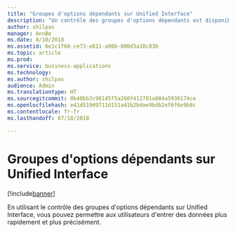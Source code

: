 ```yaml
---
title: "Groupes d'options dépendants sur Unified Interface"
description: "Un contrôle des groupes d'options dépendants est disponible sur Unified Interface"
author: shilpas
manager: AnnBe
ms.date: 8/10/2018
ms.assetid: 6e1c1f60-ce73-e811-a96b-000d3a18c83b
ms.topic: article
ms.prod: 
ms.service: business-applications
ms.technology: 
ms.author: shilpas
audience: Admin
ms.translationtype: HT
ms.sourcegitcommit: 0b40bb3c98145f5a260f412701a884a5936174ce
ms.openlocfilehash: e41d519d9711d151a41b2bdae9bdb2ef6f6e9b8c
ms.contentlocale: fr-fr
ms.lasthandoff: 07/18/2018

---
```

# <a name="dependent-option-sets-on-unified-interface"></a>Groupes d'options dépendants sur Unified Interface


[!include[banner](../../includes/banner.md)]

En utilisant le contrôle des groupes d'options dépendants sur Unified Interface, vous pouvez permettre aux utilisateurs d'entrer des données plus rapidement et plus précisément.

